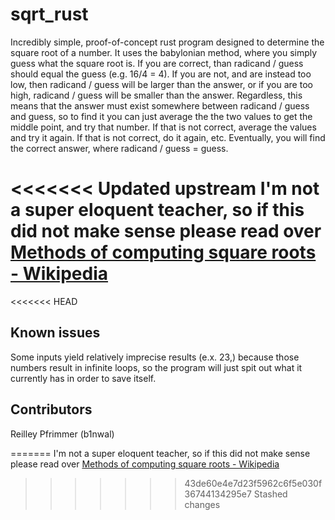 # sqrt_rust

Incredibly simple, proof-of-concept rust program designed to determine the square root of a number. It uses the babylonian method, where you simply guess what 
the square root is. If you are correct, than radicand / guess should equal the guess (e.g. 16/4 = 4). If you are not, and are instead too low, then radicand / guess will
be larger than the answer, or if you are too high, radicand / guess will be smaller than the answer. Regardless, this means that the answer must exist somewhere between
radicand / guess and guess, so to find it you can just average the the two values to get the middle point, and try that number. If that is not correct, average the
values and try it again. If that is not correct, do it again, etc. Eventually, you will find the correct answer, where radicand / guess = guess. 

<<<<<<< Updated upstream
I'm not a super eloquent teacher, so if this did not make sense please read over [Methods of computing square roots - Wikipedia](https://en.wikipedia.org/wiki/Methods_of_computing_square_roots#Babylonian_method)
=======
<<<<<<< HEAD
## Known issues
Some inputs yield relatively imprecise results (e.x. 23,) because those numbers result in infinite loops, so the program will just spit out what it currently has in order to save itself.

## Contributors

Reilley Pfrimmer (b1nwal)


=======
I'm not a super eloquent teacher, so if this did not make sense please read over [Methods of computing square roots - Wikipedia](https://en.wikipedia.org/wiki/Methods_of_computing_square_roots#Babylonian_method)
>>>>>>> 43de60e4e7d23f5962c6f5e030f36744134295e7
>>>>>>> Stashed changes
